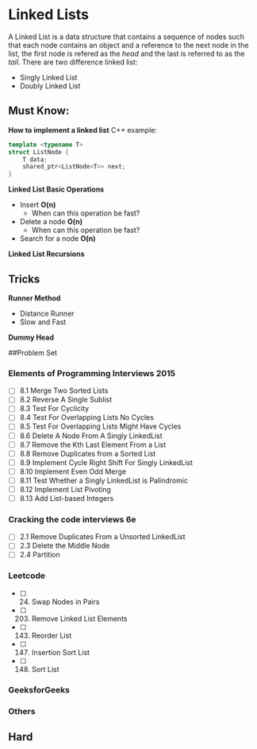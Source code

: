 # Linked Lists
A Linked List is a data structure that contains a sequence of nodes such that each
node contains an object and a reference to the next node in the list, the first node
is refered as the *head* and the last is referred to as the *tail*. There are two 
difference linked list:
* Singly Linked List
* Doubly Linked List

## Must Know:
**How to implement a linked list**
C++ example:
```C++
template <typename T>
struct ListNode {
    T data;
    shared_ptr<ListNode<T>> next;
}
```

**Linked List Basic Operations**
* Insert **O(n)**
    - When can this operation be fast?
* Delete a node **O(n)**
    - When can this operation be fast?
* Search for a node **O(n)**

**Linked List Recursions**

## Tricks
**Runner Method**
* Distance Runner
* Slow and Fast

**Dummy Head**

##Problem Set
### Elements of Programming Interviews 2015
- [ ] 8.1 Merge Two Sorted Lists
- [ ] 8.2 Reverse A Single Sublist
- [ ] 8.3 Test For Cyclicity
- [ ] 8.4 Test For Overlapping Lists No Cycles
- [ ] 8.5 Test For Overlapping Lists Might Have Cycles
- [ ] 8.6 Delete A Node From A Singly LinkedList
- [ ] 8.7 Remove the Kth Last Element From a List
- [ ] 8.8 Remove Duplicates from a Sorted List
- [ ] 8.9 Implement Cycle Right Shift For Singly LinkedList
- [ ] 8.10 Implement Even Odd Merge
- [ ] 8.11 Test Whether a Singly LinkedList is Palindromic
- [ ] 8.12 Implement List Pivoting
- [ ] 8.13 Add List-based Integers

### Cracking the code interviews 6e
- [ ] 2.1 Remove Duplicates From a Unsorted LinkedList
- [ ] 2.3 Delete the Middle Node
- [ ] 2.4 Partition

### Leetcode
- [ ] 24. Swap Nodes in Pairs
- [ ] 203. Remove Linked List Elements
- [ ] 143. Reorder List
- [ ] 147. Insertion Sort List
- [ ] 148. Sort List

### GeeksforGeeks
### Others
## Hard





